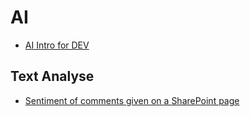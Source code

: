 # AI

- [AI Intro for DEV](./assets/intro-ductionto-ai-and-cognitive-servicesforo365-dev.pdf)

## Text Analyse

- [Sentiment of comments given on a SharePoint page](https://www.itidea.nl/index.php/sentiment-of-comments-given-on-a-sharepoint-page)